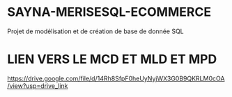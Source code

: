 # SAYNA-MERISESQL-ECOMMERCE
Projet de modélisation et de création de base de donnée SQL

# LIEN VERS LE MCD ET MLD ET MPD
https://drive.google.com/file/d/14Rh8SfpF0heUyNyjWX3G0B9QKRLM0cOA/view?usp=drive_link
